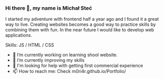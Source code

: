 
### Hi there 👋, my name is Michał Steć


I started my adventure with frontend half a year ago and I found it a great way to live. Creating websites becomes a good way to practice skills by combining them with fun. In the near future I would like to develop web applications.  

Skills:   JS / HTML / CSS

- 🔭 I’m currently working on learning shool website. 
- 🌱 I’m currently  improving my skills 
- 🤔 I'm looking for help with getting first commercial experience
- 📫 How to reach me: Check m0ri4r.github.io/Portfolio/

